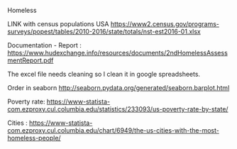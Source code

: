 Homeless


LINK with census populations USA https://www2.census.gov/programs-surveys/popest/tables/2010-2016/state/totals/nst-est2016-01.xlsx

Documentation - Report : https://www.hudexchange.info/resources/documents/2ndHomelessAssessmentReport.pdf

The excel file needs cleaning so I clean it in google spreadsheets.

Order in seaborn http://seaborn.pydata.org/generated/seaborn.barplot.html

Poverty rate: https://www-statista-com.ezproxy.cul.columbia.edu/statistics/233093/us-poverty-rate-by-state/


Cities : 
https://www-statista-com.ezproxy.cul.columbia.edu/chart/6949/the-us-cities-with-the-most-homeless-people/